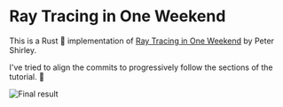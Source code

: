 # Ray Tracing in One Weekend

This is a Rust :crab: implementation of [Ray Tracing in One Weekend](https://raytracing.github.io/books/RayTracingInOneWeekend.html) by Peter Shirley.

I've tried to align the commits to progressively follow the sections of the tutorial. :link:

![Final result](image.ppm)
